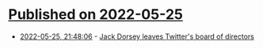 # [Published on 2022-05-25](index.md)

* [2022-05-25, 21:48:06](https://news.ycombinator.com/item?id=31511056) - [Jack Dorsey leaves Twitter's board of directors](https://www.axios.com/2022/05/25/jack-dorsey-twitter-board)
